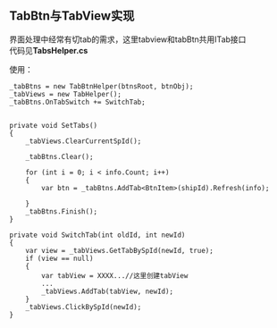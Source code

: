 ## TabBtn与TabView实现
界面处理中经常有切tab的需求，这里tabview和tabBtn共用ITab接口  
代码见**TabsHelper.cs**  

使用：  

	_tabBtns = new TabBtnHelper(btnsRoot, btnObj);
	_tabViews = new TabHelper();
	_tabBtns.OnTabSwitch += SwitchTab;


	private void SetTabs()
    {
        _tabViews.ClearCurrentSpId();

        _tabBtns.Clear();

        for (int i = 0; i < info.Count; i++)
        {
            var btn = _tabBtns.AddTab<BtnItem>(shipId).Refresh(info);

        }
        _tabBtns.Finish();
    }

	private void SwitchTab(int oldId, int newId)
    {
        var view = _tabViews.GetTabBySpId(newId, true);
        if (view == null)
        {
			var tabView = XXXX...//这里创建tabView 
			...
            _tabViews.AddTab(tabView, newId);
        }
        _tabViews.ClickBySpId(newId);
    }